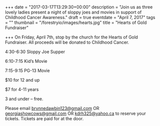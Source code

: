 +++
date = "2017-03-17T13:29:30+00:00"
description = "Join us as three lovely ladies present a night of sloppy joes and movies in support of Childhood Cancer Awareness."
draft = true
eventdate = "April 7, 2017"
tags = ""
thumbnail = "/forestryio/images/hearts.jpg"
title = "Hearts of Gold Fundraiser"

+++
On Friday, April 7th, stop by the church for the Hearts of Gold Fundraiser. All proceeds will be donated to Childhood Cancer. 

4:30-6:30 Sloppy Joe Supper

6:10-7:15 Kid’s Movie

7:15-9:15 PG-13 Movie

$10 for 12 and up

$7 for 4-11 years

3 and under – free. 

Please email brynnedawbin123@gmail.com OR georgiashowcows@gmail.com OR kdrh325@yahoo.ca to reserve your tickets. Tickets are paid for at the door.